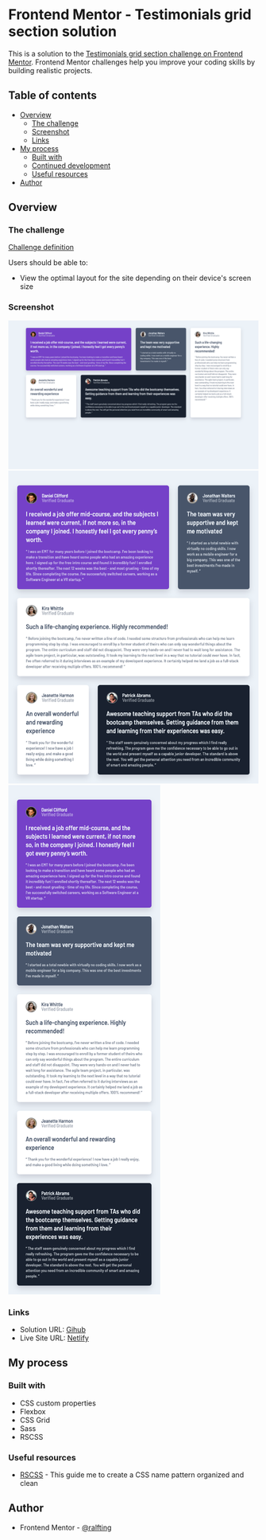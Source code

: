# Frontend Mentor - Testimonials grid section solution

This is a solution to the [Testimonials grid section challenge on Frontend Mentor](https://www.frontendmentor.io/challenges/testimonials-grid-section-Nnw6J7Un7). Frontend Mentor challenges help you improve your coding skills by building realistic projects.

## Table of contents

- [Overview](#overview)
  - [The challenge](#the-challenge)
  - [Screenshot](#screenshot)
  - [Links](#links)
- [My process](#my-process)
  - [Built with](#built-with)
  - [Continued development](#continued-development)
  - [Useful resources](#useful-resources)
- [Author](#author)

## Overview

### The challenge

[Challenge definition](CHALLENGE.md)

Users should be able to:

- View the optimal layout for the site depending on their device's screen size

### Screenshot

![Desktop](./screenshots/desktop.png)
![Tablet](./screenshots/tablet.png)
![Mobile](./screenshots/mobile.png)

### Links

- Solution URL: [Gihub](https://github.com/ralph-challenges/testimonials-grid-section)
- Live Site URL: [Netlify](https://614230f63f23d0000757e1ed--cocky-rosalind-8bfc9a.netlify.app/)

## My process

### Built with

- CSS custom properties
- Flexbox
- CSS Grid
- Sass
- RSCSS

### Useful resources

- [RSCSS](https://rscss.io/) - This guide me to create a CSS name pattern organized and clean

## Author

- Frontend Mentor - [@ralfting](https://www.frontendmentor.io/profile/ralfting)
